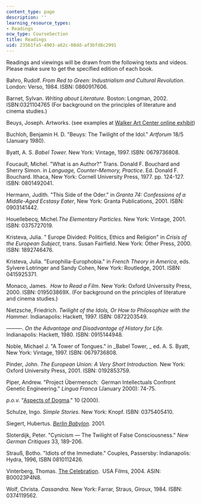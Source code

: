 ```yaml
---
content_type: page
description: ''
learning_resource_types:
- Readings
ocw_type: CourseSection
title: Readings
uid: 23561fa5-4903-a62c-08dd-af3bfd8c2991
---
```


Readings and viewings will be drawn from the following texts and videos. Please make sure to get the specified edition of each book.

Bahro, Rudolf. _From Red to Green: Industrialism and Cultural Revolution_. London: Verso, 1984. ISBN: 0860917606.

Barnet, Sylvan. _Writing about Literature._ Boston: Longman, 2002. ISBN:0321104765 (For background on the principles of literature and cinema studies.)

Beuys, Joseph. Artworks. (see examples at [Walker Art Center online exhibit](https://walkerart.org/collections/artists/joseph-beuys))

Buchloh, Benjamin H. D. "Beuys: The Twilight of the Idol." _Artforum_ 18/5 (January 1980).

Byatt, A. S. _Babel Tower._ New York: Vintage, 1997. ISBN: 0679736808.

Foucault, Michel. "What is an Author?" Trans. Donald F. Bouchard and Sherry Simon. in _Language, Counter-Memory, Practice_. Ed. Donald F. Bouchard. Ithaca, New York: Cornell University Press, 1977. pp. 124-127. ISBN: 0801492041.

Hermann, Judith. "This Side of the Oder." in _Granta 74: Confessions of a Middle-Aged Ecstasy Eater_, New York: Granta Publications, 2001. ISBN: 0903141442.

Houellebecq, Michel._The Elementary Particles._ New York: Vintage, 2001. ISBN: 0375727019.

Kristeva, Julia. " Europe Divided: Politics, Ethics and Religion" in _Crisis of the European Subject_, trans. Susan Fairfield. New York: Other Press, 2000. ISBN: 1892746476.

Kristeva, Julia. "Europhilia-Europhobia." in _French Theory in America_, eds. Sylvere Lotringer and Sandy Cohen, New York: Routledge, 2001. ISBN: 0415925371.

Monaco, James.  _How to Read a Film_. New York: Oxford Universsity Press, 2000. ISBN: 019503869X. (For background on the principles of literature and cinema studies.)

Nietzsche, Friedrich. _Twilight of the Idols, Or How to Philosophize with the Hammer._ Indianapolis: Hackett, 1997. ISBN: 0872203549.

———. _On the Advantage and Disadvantage of History for Life._ Indianapolis: Hackett, 1980. ISBN: 0915144948.

Noble, Michael J. "A Tower of Tongues." in _Babel Tower, _ ed. A. S. Byatt, New York: Vintage, 1997. ISBN: 0679736808.

Pinder, John. _The European Union: A Very Short Introduction._ New York: Oxford University Press, 2001. ISBN: 0192853759.

Piper, Andrew. "Project Übermensch:  German Intellectuals Confront Genetic Engineering." _Lingua Franca_ (January 2000): 74-75.

_p.o.v._ "[Aspects of Dogma](https://pov.imv.au.dk/Issue_10/POV_10cnt.html)." 10 (2000).

Schulze, Ingo. _Simple Stories._ New York: Knopf. ISBN: 0375405410.

Siegert, Hubertus. _[Berlin Babylon](http://www.imdb.com/title/tt0276819/)._ 2001.

Sloterdijk, Peter. "Cynicism — The Twilight of False Consciousness." _New German Critiques_ 33, 189-206.

Strauß, Botho. "Idiots of the Immediate." Couples, Passersby: Indianapolis: Hydra, 1996, ISBN 0810112426.

Vinterberg, Thomas. [The Celebration](http://www.imdb.com/title/tt0154420/).  USA Films, 2004. ASIN: B00023P4N8.

Wolf, Christa. _Cassandra._ New York: Farrar, Straus, Giroux, 1984. ISBN: 0374119562.